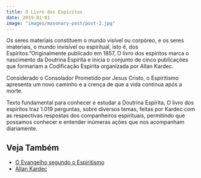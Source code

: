 ```yaml
---
title: O Livro dos Espíritos
date: 2019-01-01
image: "images/masonary-post/post-2.jpg"
---
```


Os seres materiais constituem o mundo visível ou corpóreo, e os seres
imateriais, o mundo invisível ou espiritual, isto é, dos
Espíritos.”Originalmente publicado em 1857, O livro dos espíritos marca o
nascimento da Doutrina Espírita e inicia o conjunto de cinco publicações que
formariam a Codificação Espírita organizada por Allan Kardec. 

Considerado o Consolador Prometido por Jesus Cristo, o Espiritismo apresenta um
novo caminho e a crença de que a vida continua após a morte.

Texto fundamental para conhecer e estudar a Doutrina Espírita, O livro dos
espíritos traz 1.019 perguntas, sobre diversos temas, feitas por Kardec com as
respectivas respostas dos companheiros espirituais, permitindo que possamos
conhecer e entender inúmeras ações que nos acompanham diariamente. 

## Veja Também
* [O Evangelho segundo o Espiritismo](/livros/ese)
* [Allan Kardec](bio/allan-kardec)

